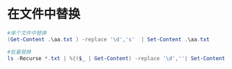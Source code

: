 # 在文件中替换
```powershell
#单个文件中替换
(Get-Content .\aa.txt ) -replace '\d','s'  | Set-Content .\aa.txt
```
```powershell
#批量替换
ls -Recurse *.txt | %{($_ | Get-Content) -replace '\d',''| Set-Content $_}
```